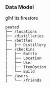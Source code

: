### Data Model

glhf its firestore

```
peated
├── /locations
├── /distilleries
├── /bottles
|   ├── Distillery
├── /checkins
|   ├── Bottle
|   ├── Location
|   ├── User
|   ├── ItemOption
|   └── Build
├── /users
|   └── /friends
```
